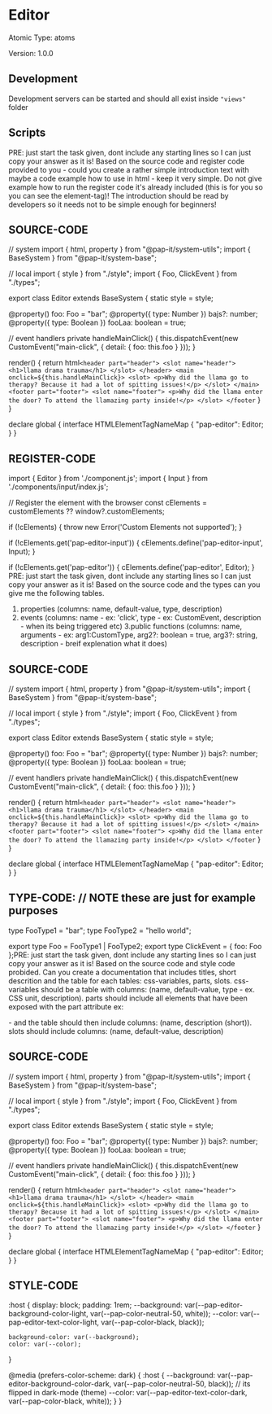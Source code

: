 # Editor

Atomic Type: atoms

Version: 1.0.0

## Development

Development servers can be started and should all exist inside `"views"` folder

## Scripts

PRE: just start the task given, dont include any starting lines so I can just copy your answer as it is!
 Based on the source code and register code provided to you - could you create a rather simple introduction text with maybe a code example how to use in html - keep it very simple. Do not give example how to run the register code it's already included (this is for you so you can see the element-tag)! The introduction should be read by developers so it needs not to be simple enough for beginners!

## SOURCE-CODE

// system
import { html, property } from "@pap-it/system-utils";
import { BaseSystem } from "@pap-it/system-base";

// local
import { style } from "./style";
import { Foo, ClickEvent } from "./types";

export class Editor extends BaseSystem {
  static style = style;

  @property() foo: Foo = "bar";
  @property({ type: Number }) bajs?: number;
  @property({ type: Boolean }) fooLaa: boolean = true;

  // event handlers
  private handleMainClick() {
    this.dispatchEvent(new CustomEvent<ClickEvent>("main-click", { detail: { foo: this.foo } }));
  }

  render() {
    return html`
            <header part="header">
                <slot name="header">
                    <h1>llama drama trauma</h1>
                </slot>
            </header>
            <main onclick=${this.handleMainClick}>
                <slot>
                    <p>Why did the llama go to therapy? Because it had a lot of spitting issues!</p>
                </slot>
            </main>
            <footer part="footer">
                <slot name="footer">
                    <p>Why did the llama enter the door? To attend the llamazing party inside!</p>
                </slot>
            </footer
        `
  }
}

declare global {
  interface HTMLElementTagNameMap {
    "pap-editor": Editor;
  }
}

## REGISTER-CODE

import { Editor } from './component.js';
import { Input } from './components/input/index.js';

// Register the element with the browser
const cElements = customElements ?? window?.customElements;

if (!cElements) {
  throw new Error('Custom Elements not supported');
}

if (!cElements.get('pap-editor-input')) {
  cElements.define('pap-editor-input', Input);
}

if (!cElements.get('pap-editor')) {
  cElements.define('pap-editor', Editor);
}
PRE: just start the task given, dont include any starting lines so I can just copy your answer as it is!
 Based on the source code and the types can you give me the following tables.

1. properties (columns: name, default-value, type, description)
2. events (columns: name - ex: 'click', type - ex: CustomEvent<ClickEvent>, description - when its being triggered etc)
3.public functions (columns: name, arguments - ex: arg1:CustomType, arg2?: boolean = true, arg3?: string, description - breif explenation what it does)

## SOURCE-CODE

 // system
import { html, property } from "@pap-it/system-utils";
import { BaseSystem } from "@pap-it/system-base";

// local
import { style } from "./style";
import { Foo, ClickEvent } from "./types";

export class Editor extends BaseSystem {
  static style = style;

  @property() foo: Foo = "bar";
  @property({ type: Number }) bajs?: number;
  @property({ type: Boolean }) fooLaa: boolean = true;

  // event handlers
  private handleMainClick() {
    this.dispatchEvent(new CustomEvent<ClickEvent>("main-click", { detail: { foo: this.foo } }));
  }

  render() {
    return html`
            <header part="header">
                <slot name="header">
                    <h1>llama drama trauma</h1>
                </slot>
            </header>
            <main onclick=${this.handleMainClick}>
                <slot>
                    <p>Why did the llama go to therapy? Because it had a lot of spitting issues!</p>
                </slot>
            </main>
            <footer part="footer">
                <slot name="footer">
                    <p>Why did the llama enter the door? To attend the llamazing party inside!</p>
                </slot>
            </footer
        `
  }
}

declare global {
  interface HTMLElementTagNameMap {
    "pap-editor": Editor;
  }
}

## TYPE-CODE: // NOTE these are just for example purposes

type FooType1 = "bar";
type FooType2 = "hello world";

export type Foo = FooType1 | FooType2;
export type ClickEvent = { foo: Foo };PRE: just start the task given, dont include any starting lines so I can just copy your answer as it is!
 Based on the source code and style code probided. Can you create a documentation that includes titles, short descrition and the table for each tables: css-variables, parts, slots.
css-variables should be a table with columns: (name, default-value, type - ex. CSS unit, description).
parts should include all elements that have been exposed with the part attribute ex: <p part='foo'> - and the table should then include columns: (name, description (short)).
slots should include columns: (name, default-value, description)

## SOURCE-CODE

// system
import { html, property } from "@pap-it/system-utils";
import { BaseSystem } from "@pap-it/system-base";

// local
import { style } from "./style";
import { Foo, ClickEvent } from "./types";

export class Editor extends BaseSystem {
  static style = style;

  @property() foo: Foo = "bar";
  @property({ type: Number }) bajs?: number;
  @property({ type: Boolean }) fooLaa: boolean = true;

  // event handlers
  private handleMainClick() {
    this.dispatchEvent(new CustomEvent<ClickEvent>("main-click", { detail: { foo: this.foo } }));
  }

  render() {
    return html`
            <header part="header">
                <slot name="header">
                    <h1>llama drama trauma</h1>
                </slot>
            </header>
            <main onclick=${this.handleMainClick}>
                <slot>
                    <p>Why did the llama go to therapy? Because it had a lot of spitting issues!</p>
                </slot>
            </main>
            <footer part="footer">
                <slot name="footer">
                    <p>Why did the llama enter the door? To attend the llamazing party inside!</p>
                </slot>
            </footer
        `
  }
}

declare global {
  interface HTMLElementTagNameMap {
    "pap-editor": Editor;
  }
}

## STYLE-CODE

:host {
    display: block;
    padding: 1rem;
    --background: var(--pap-editor-background-color-light, var(--pap-color-neutral-50, white));
    --color: var(--pap-editor-text-color-light, var(--pap-color-black, black));

    background-color: var(--background);
    color: var(--color);
}

@media (prefers-color-scheme: dark) {
    :host {
        --background: var(--pap-editor-background-color-dark, var(--pap-color-neutral-50, black)); // its flipped in dark-mode (theme)
        --color: var(--pap-editor-text-color-dark, var(--pap-color-black, white));
    }
}
